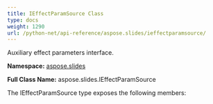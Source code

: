 ```yaml
---
title: IEffectParamSource Class
type: docs
weight: 1290
url: /python-net/api-reference/aspose.slides/ieffectparamsource/
---
```


Auxiliary effect parameters interface.

**Namespace:** [aspose.slides](/slides/python-net/api-reference/aspose.slides/)

**Full Class Name:** aspose.slides.IEffectParamSource



The IEffectParamSource type exposes the following members:
